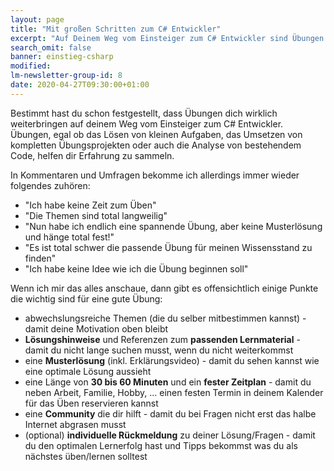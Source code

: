```yaml
---
layout: page
title: "Mit großen Schritten zum C# Entwickler"
excerpt: "Auf Deinem Weg vom Einsteiger zum C# Entwickler sind Übungen sehr wichtig um Erfahrung aufzubauen. Hier findest du die passende C#-Übung."
search_omit: false
banner: einstieg-csharp
modified:
lm-newsletter-group-id: 8
date: 2020-04-27T09:30:00+01:00
---
```


Bestimmt hast du schon festgestellt, dass Übungen dich wirklich weiterbringen auf deinem Weg vom Einsteiger zum C# Entwickler. Übungen, egal ob das Lösen von kleinen Aufgaben, das Umsetzen von kompletten Übungsprojekten oder auch die Analyse von bestehendem Code, helfen dir Erfahrung zu sammeln.

In Kommentaren und Umfragen bekomme ich allerdings immer wieder folgendes zuhören:
- "Ich habe keine Zeit zum Üben"
- "Die Themen sind total langweilig"
- "Nun habe ich endlich eine spannende Übung, aber keine Musterlösung und hänge total fest!"
- "Es ist total schwer die passende Übung für meinen Wissensstand zu finden"
- "Ich habe keine Idee wie ich die Übung beginnen soll"

Wenn ich mir das alles anschaue, dann gibt es offensichtlich einige Punkte die wichtig sind für eine gute Übung:
 - abwechslungsreiche Themen (die du selber mitbestimmen kannst) - damit deine Motivation oben bleibt
 - **Lösungshinweise** und Referenzen zum **passenden Lernmaterial** - damit du nicht lange suchen musst, wenn du nicht weiterkommst
 - eine **Musterlösung** (inkl. Erklärungsvideo) - damit du sehen kannst wie eine optimale Lösung aussieht
 - eine Länge von **30 bis 60 Minuten** und ein **fester Zeitplan** - damit du neben Arbeit, Familie, Hobby, ... einen festen Termin in deinem Kalender für das Üben reservieren kannst
 - eine **Community** die dir hilft - damit du bei Fragen nicht erst das halbe Internet abgrasen musst
 - (optional) **individuelle Rückmeldung** zu deiner Lösung/Fragen - damit du den optimalen Lernerfolg hast und Tipps bekommst was du als nächstes üben/lernen solltest

